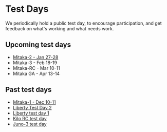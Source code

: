 # Test Days

We periodically hold a public test day, to encourage participation, and
get feedback on what's working and what needs work.

## Upcoming test days

* [Mitaka-2 - Jan 27-28](/testday/mitaka/milestone2)
* Mitaka-3 - Feb 18-19
* Mitaka-RC - Mar 10-11
* Mitaka GA - Apr 13-14

## Past test days

* [Mitaka-1 - Dec 10-11](/testday/mitaka/milestone1)
* [Liberty Test Day 2](/testday/rdo-test-day-liberty-02)
* [Liberty test day 1](/testday/rdo-test-day-liberty-01)
* [Kilo RC test day](/testday/rdo-test-day-kilo)
* [Juno-3 test day](/testday/rdo-test-day-juno-milestone-3)


